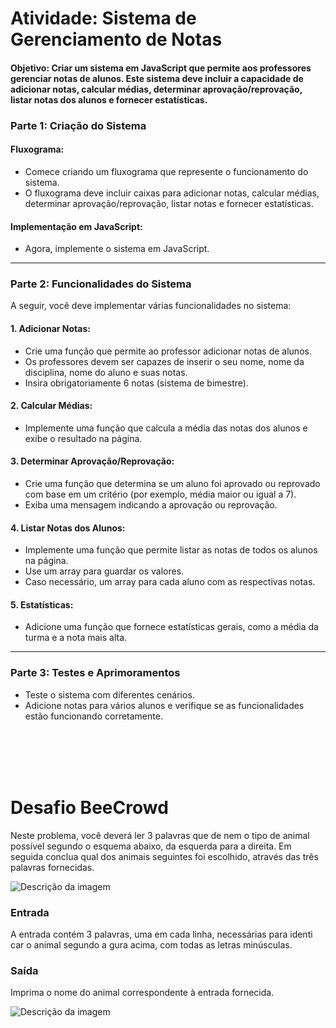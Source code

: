 # Atividade: Sistema de Gerenciamento de Notas

#### Objetivo: Criar um sistema em JavaScript que permite aos professores gerenciar notas de alunos. Este sistema deve incluir a capacidade de adicionar notas, calcular médias, determinar aprovação/reprovação, listar notas dos alunos e fornecer estatísticas.

### Parte 1: Criação do Sistema

#### Fluxograma:
- Comece criando um fluxograma que represente o funcionamento do sistema.
- O fluxograma deve incluir caixas para adicionar notas, calcular médias, determinar aprovação/reprovação, listar notas e fornecer estatísticas.

#### Implementação em JavaScript:
- Agora, implemente o sistema em JavaScript.

---

### Parte 2: Funcionalidades do Sistema

A seguir, você deve implementar várias funcionalidades no sistema:

#### 1. Adicionar Notas:
- Crie uma função que permite ao professor adicionar notas de alunos.
- Os professores devem ser capazes de inserir o seu nome, nome da disciplina, nome do aluno e suas notas.
- Insira obrigatoriamente 6 notas (sistema de bimestre).

#### 2. Calcular Médias:
- Implemente uma função que calcula a média das notas dos alunos e exibe o resultado na página.

#### 3. Determinar Aprovação/Reprovação:
- Crie uma função que determina se um aluno foi aprovado ou reprovado com base em um critério (por exemplo, média maior ou igual a 7).
- Exiba uma mensagem indicando a aprovação ou reprovação.

#### 4. Listar Notas dos Alunos:
- Implemente uma função que permite listar as notas de todos os alunos na página.
- Use um array para guardar os valores.
- Caso necessário, um array para cada aluno com as respectivas notas.

#### 5. Estatísticas:
- Adicione uma função que fornece estatísticas gerais, como a média da turma e a nota mais alta.

---

### Parte 3: Testes e Aprimoramentos

- Teste o sistema com diferentes cenários.
- Adicione notas para vários alunos e verifique se as funcionalidades estão funcionando corretamente.


<br><br><br><br>

# Desafio BeeCrowd

Neste problema, você deverá ler 3 palavras que de nem o tipo de animal possível segundo o esquema abaixo,
 da esquerda para a direita.  Em seguida conclua qual dos animais seguintes foi escolhido, através das três
 palavras fornecidas.
 
 <img src="https://github.com/ryanoliveira466/atividadesAlgoritmos/blob/main/TRABALHOS/Trabalho%204%20-%20Sistema%20de%20Notas%20e%20Animais/Quest%C3%B5es/expAnimal.png" alt="Descrição da imagem">
 
### Entrada
A entrada contém 3 palavras, uma em cada linha, necessárias para identi car o animal segundo a gura acima,
com todas as letras minúsculas.

### Saída
 Imprima o nome do animal correspondente à entrada fornecida.
 
 <img src="https://github.com/ryanoliveira466/atividadesAlgoritmos/blob/main/TRABALHOS/Trabalho%204%20-%20Sistema%20de%20Notas%20e%20Animais/Quest%C3%B5es/saidaAnimal.png" alt="Descrição da imagem">
